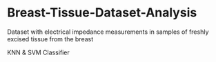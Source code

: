 # Breast-Tissue-Dataset-Analysis
Dataset with electrical impedance measurements in samples of freshly excised tissue from the breast

KNN & SVM Classifier
